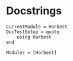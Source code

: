 # Docstrings

```@meta
CurrentModule = Harbest
DocTestSetup = quote
    using Harbest
end
```

```@autodocs
Modules = [Harbest]
```
